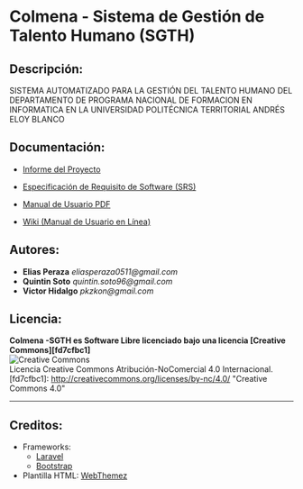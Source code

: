 # Colmena - Sistema de Gestión de Talento Humano (SGTH)


## Descripción:

SISTEMA AUTOMATIZADO PARA LA GESTIÓN DEL TALENTO HUMANO DEL DEPARTAMENTO DE PROGRAMA NACIONAL DE FORMACION EN INFORMATICA EN LA UNIVERSIDAD POLITÉCNICA TERRITORIAL ANDRÉS ELOY BLANCO


## Documentación:

* [Informe del Proyecto][507e4e67]  
* [Especificación de Requisito de Software (SRS)][0e226033]  
* [Manual de Usuario PDF][9030221f]
* [Wiki (Manual de Usuario en Línea)][554b66de]

  [507e4e67]: https://docs.google.com/document/d/1VQ2A0gzgTp4raKBAiwCNRUCl_5GhKQ5mQFI5X7e82XE/edit?usp=sharing "Informe del Proyecto"
  [0e226033]: https://docs.google.com/document/d/1Iw5N11WvvKNrpj1l_dXa1q6-5aWRJ54mLsQ1GDoVFZk/edit?usp=sharing "Especificación de Requisito de Software (SRS)"
  [9030221f]: # "Manual de Usuario PDF"
  [554b66de]: https://bitbucket.org/tesoner/colmena-sgth/wiki/Home "Manual de Usuario en Línea"


## Autores:

* **Elias Peraza** _eliasperaza0511@gmail.com_
* **Quintin Soto** _quintin.soto96@gmail.com_
* **Victor Hidalgo** _pkzkon@gmail.com_

## Licencia:

**Colmena -SGTH es Software Libre licenciado bajo una licencia [Creative Commons][fd7cfbc1]**  
![[Creative Commons](http://creativecommons.org/licenses/by-nc/4.0/)](https://i.creativecommons.org/l/by-nc/4.0/88x31.png)  
Licencia Creative Commons Atribución-NoComercial 4.0 Internacional.
  [fd7cfbc1]: http://creativecommons.org/licenses/by-nc/4.0/ "Creative Commons 4.0"

-------
## Creditos:

- Frameworks:
    - [Laravel](https://laravel.com/)
    - [Bootstrap](http://getbootstrap.com)
- Plantilla HTML: [WebThemez](http://webthemez.com)
